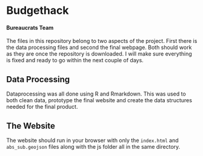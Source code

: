 # Budgethack 

#### Bureaucrats Team

The files in this repository belong to two aspects of the project. First there is the data processing files and second the final webpage. Both should work as they are once the repository is downloaded. I will make sure everything is fixed and ready to go within the next couple of days.


## Data Processing

Dataprocessing was all done using R and Rmarkdown. This was used to both clean data, prototype the final website and create the data structures needed for the final product.


## The Website

The website should run in your browser with only the `index.html` and `abs_sub.geojson` files along with the js folder all in the same directory.


